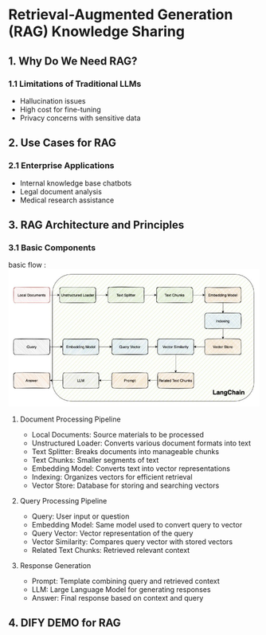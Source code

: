 # Retrieval-Augmented Generation (RAG) Knowledge Sharing

## 1. Why Do We Need RAG?

### 1.1 Limitations of Traditional LLMs

- Hallucination issues
- High cost for fine-tuning
- Privacy concerns with sensitive data

## 2. Use Cases for RAG

### 2.1 Enterprise Applications

- Internal knowledge base chatbots
- Legal document analysis
- Medical research assistance

## 3. RAG Architecture and Principles

### 3.1 Basic Components

basic flow :
![basic flow](./imgs/rag_flow.png)

1. Document Processing Pipeline

   - Local Documents: Source materials to be processed
   - Unstructured Loader: Converts various document formats into text
   - Text Splitter: Breaks documents into manageable chunks
   - Text Chunks: Smaller segments of text
   - Embedding Model: Converts text into vector representations
   - Indexing: Organizes vectors for efficient retrieval
   - Vector Store: Database for storing and searching vectors

2. Query Processing Pipeline

   - Query: User input or question
   - Embedding Model: Same model used to convert query to vector
   - Query Vector: Vector representation of the query
   - Vector Similarity: Compares query vector with stored vectors
   - Related Text Chunks: Retrieved relevant context

3. Response Generation
   - Prompt: Template combining query and retrieved context
   - LLM: Large Language Model for generating responses
   - Answer: Final response based on context and query

## 4. DIFY DEMO for RAG
